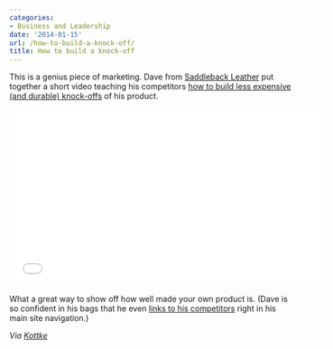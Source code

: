 ```yaml
---
categories:
- Business and Leadership
date: '2014-01-15'
url: /how-to-build-a-knock-off/
title: How to build a knock-off
---
```


This is a genius piece of marketing. Dave from <a href="http://www.saddlebackleather.com/">Saddleback Leather</a> put together a short video teaching his competitors <a href="https://www.youtube.com/watch?v=a11wlngpuSY">how to build less expensive (and durable) knock-offs</a> of his product.

<iframe width="560" height="315" src="//www.youtube.com/embed/a11wlngpuSY" frameborder="0" allowfullscreen></iframe>

What a great way to show off how well made your own product is. (Dave is so confident in his bags that he even <a href="http://www.saddlebackleather.com/Our-Rivals">links to his competitors</a> right in his main site navigation.)

<em>Via <a href="http://kottke.org/14/01/how-to-make-a-fake-bag">Kottke</a></em>